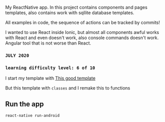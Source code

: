 My ReactNative app. 
In this project contains components and pages templates, 
also contains work with sqllite database templates.

All examples in code, the sequence of actions can be tracked by commits!

I wanted to use React inside Ionic, 
but almost all components awful works with React and even doesn't work, 
also console commands doesn't work. Angular tool that is not worse than React.

### `JULY 2020`

### `learning difficulty level: 6 of 10`

I start my template with [This good template](https://aboutreact.com/example-of-sqlite-database-in-react-native/)

But this template with `classes` and I remake this to functions

## Run the app

    react-native run-android
